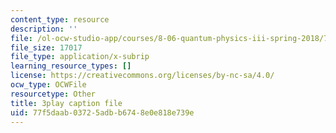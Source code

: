 ```yaml
---
content_type: resource
description: ''
file: /ol-ocw-studio-app/courses/8-06-quantum-physics-iii-spring-2018/77f5daab03725adbb6748e0e818e739e_FA11OqJYnaE.vtt
file_size: 17017
file_type: application/x-subrip
learning_resource_types: []
license: https://creativecommons.org/licenses/by-nc-sa/4.0/
ocw_type: OCWFile
resourcetype: Other
title: 3play caption file
uid: 77f5daab-0372-5adb-b674-8e0e818e739e
---
```

